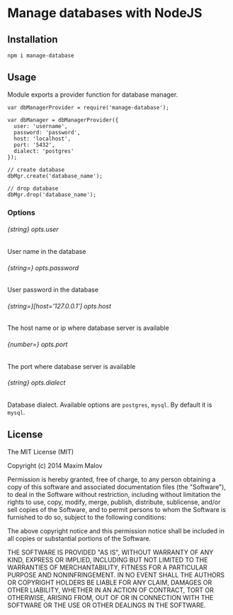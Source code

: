 Manage databases with NodeJS
============================

## Installation

```
npm i manage-database
```

## Usage

Module exports a provider function for database manager.

```
var dbManagerProvider = require('manage-database');

var dbManager = dbManagerProvider({
  user: 'username',
  password: 'password',
  host: 'localhost',
  port: '5432',
  dialect: 'postgres'
});

// create database
dbMgr.create('database_name');

// drop database
dbMgr.drop('database_name');
```

### Options

###### {string} opts.user

User name in the database

###### {string=} opts.password

User password in the database

###### {string=}[host='127.0.0.1'] opts.host

The host name or ip where database server is available

###### {number=} opts.port

The port where database server is available

###### {string} opts.dialect

Database dialect. Available options are `postgres`, `mysql`. By default it is `mysql`.

## License

The MIT License (MIT)

Copyright (c) 2014 Maxim Malov

Permission is hereby granted, free of charge, to any person obtaining a copy
of this software and associated documentation files (the "Software"), to deal
in the Software without restriction, including without limitation the rights
to use, copy, modify, merge, publish, distribute, sublicense, and/or sell
copies of the Software, and to permit persons to whom the Software is
furnished to do so, subject to the following conditions:

The above copyright notice and this permission notice shall be included in all
copies or substantial portions of the Software.

THE SOFTWARE IS PROVIDED "AS IS", WITHOUT WARRANTY OF ANY KIND, EXPRESS OR
IMPLIED, INCLUDING BUT NOT LIMITED TO THE WARRANTIES OF MERCHANTABILITY,
FITNESS FOR A PARTICULAR PURPOSE AND NONINFRINGEMENT. IN NO EVENT SHALL THE
AUTHORS OR COPYRIGHT HOLDERS BE LIABLE FOR ANY CLAIM, DAMAGES OR OTHER
LIABILITY, WHETHER IN AN ACTION OF CONTRACT, TORT OR OTHERWISE, ARISING FROM,
OUT OF OR IN CONNECTION WITH THE SOFTWARE OR THE USE OR OTHER DEALINGS IN THE
SOFTWARE.

